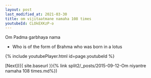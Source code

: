 ```yaml
---
layout: post
last_modified_at: 2021-03-30
title: om vijitaatmane namaha 108 times
youtubeId: CLOkEXKzP-o
---
```

 
 
Om Padma garbhaya nama 
 
 -  Who is of the form of Brahma who was born in a lotus 
 
  
 
  
 
 
 
 
 
 


{% include youtubePlayer.html id=page.youtubeId %}
 
[Next]({{ site.baseurl }}{% link  split2/_posts/2015-09-12-Om niyantre namaha 108 times.md%})
 
